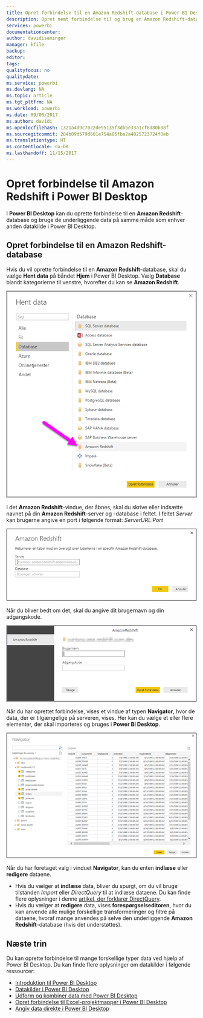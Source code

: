 ```yaml
---
title: Opret forbindelse til en Amazon Redshift-database i Power BI Desktop
description: Opret nemt forbindelse til og brug en Amazon Redshift-database i Power BI Desktop
services: powerbi
documentationcenter: 
author: davidiseminger
manager: kfile
backup: 
editor: 
tags: 
qualityfocus: no
qualitydate: 
ms.service: powerbi
ms.devlang: NA
ms.topic: article
ms.tgt_pltfrm: NA
ms.workload: powerbi
ms.date: 09/06/2017
ms.author: davidi
ms.openlocfilehash: 1321a4d9c7022de95135f3dbbe33a1cf8d80b38f
ms.sourcegitcommit: 284b09d579d601e754a05fba2a4025723724f8eb
ms.translationtype: HT
ms.contentlocale: da-DK
ms.lasthandoff: 11/15/2017
---
```

# <a name="connect-to-amazon-redshift-in-power-bi-desktop"></a>Opret forbindelse til Amazon Redshift i Power BI Desktop
I **Power BI Desktop** kan du oprette forbindelse til en **Amazon Redshift**-database og bruge de underliggende data på samme måde som enhver anden datakilde i Power BI Desktop.

## <a name="connect-to-an-amazon-redshift-database"></a>Opret forbindelse til en Amazon Redshift-database
Hvis du vil oprette forbindelse til en **Amazon Redshift**-database, skal du vælge **Hent data** på båndet **Hjem** i Power BI Desktop. Vælg **Database** blandt kategorierne til venstre, hvorefter du kan se **Amazon Redshift**.

![](media/desktop-connect-redshift/connect_redshift_3.png)

I det **Amazon Redshift**-vindue, der åbnes, skal du skrive eller indsætte navnet på din **Amazon Redshift**-server og -database i feltet. I feltet *Server* kan brugerne angive en port i følgende format: *ServerURL:Port*

![](media/desktop-connect-redshift/connect_redshift_4.png)

Når du bliver bedt om det, skal du angive dit brugernavn og din adgangskode.

![](media/desktop-connect-redshift/connect_redshift_5.png)

Når du har oprettet forbindelse, vises et vindue af typen **Navigator**, hvor de data, der er tilgængelige på serveren, vises. Her kan du vælge et eller flere elementer, der skal importeres og bruges i **Power BI Desktop**.

![](media/desktop-connect-redshift/connect_redshift_6.png)

Når du har foretaget valg i vinduet **Navigator**, kan du enten **indlæse** eller **redigere** dataene.

* Hvis du vælger at **indlæse** data, bliver du spurgt, om du vil bruge tilstanden *Import* eller *DirectQuery* til at indlæse dataene. Du kan finde flere oplysninger i denne [artikel, der forklarer DirectQuery](desktop-use-directquery.md).
* Hvis du vælger at **redigere** data, vises **forespørgselseditoren**, hvor du kan anvende alle mulige forskellige transformeringer og filtre på dataene, hvoraf mange anvendes på selve den underliggende **Amazon Redshift**-database (hvis det understøttes).

## <a name="next-steps"></a>Næste trin
Du kan oprette forbindelse til mange forskellige typer data ved hjælp af Power BI Desktop. Du kan finde flere oplysninger om datakilder i følgende ressourcer:

* [Introduktion til Power BI Desktop](desktop-getting-started.md)
* [Datakilder i Power BI Desktop](desktop-data-sources.md)
* [Udform og kombiner data med Power BI Desktop](desktop-shape-and-combine-data.md)
* [Opret forbindelse til Excel-projektmapper i Power BI Desktop](desktop-connect-excel.md)   
* [Angiv data direkte i Power BI Desktop](desktop-enter-data-directly-into-desktop.md)   

